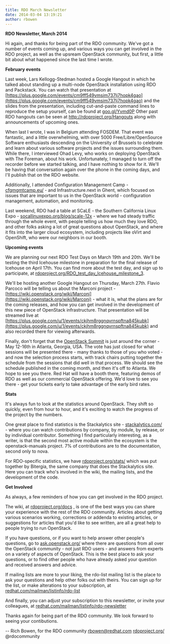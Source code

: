 ```yaml
---
title: RDO March Newsletter
date: 2014-03-04 13:19:21
author: rbowen
---
```


**RDO Newsletter, March 2014**

Hi again, and thanks for being part of the RDO community. We've got a number of events coming up, and various ways you can get involved in the RDO project, as well as the upsream OpenStack community, but first, a little bit about what happened since the last time I wrote.

**February events**

Last week, Lars Kellogg-Stedman hosted a Google Hangout in which he talked about standing up a multi-node OpenStack installation using RDO and Packstack. You can watch that presentation at  [https://plus.google.com/events/cm9ff549vmsim737lj7hopk4gao](https://plus.google.com/events/cm9ff549vmsim737lj7hopk4gao) and the slides from the presentation, including cut-and-paste command lines to reproduce the setup yourself, can be found at [goo.gl/Yvmd0P](http://goo.gl/Yvmd0P)  Other past RDO hangouts can be seen at http://rdoproject.org/Hangouts along with announcements of upcoming ones.

When last I wrote, I was in Belgium attending FOSDEM. That event was fantastic, and a little overwhelming, with over 5000 Free/Libre/OpenSource Software enthusiasts descending on the University of Brussels to celebrate and learn about various software projects and the issues surrounding them. While there, I interviewed Ohad Levy, who works on deploying OpenStack with The Foreman, about his work. Unfortunately, I managed to turn off the recorder before we started talking, and I have nothing to show for it. We'll be having that conversation again over the phone in the coming days, and I'll publish that on the RDO website.

Additionally, I attended Configuration Management Camp - [cfgmgmtcamp.eu/](http://cfgmgmtcamp.eu/) - and Infrastructure.next in Ghent, which focused on issues that are important to us in the OpenStack world - configuration management, automation, and monitoring.

Last weekend, RDO had a table at SCaLE - the Southern California Linux Expo - [socallinuxexpo.org/blog/scale-12x](http://www.socallinuxexpo.org/blog/scale-12x) - where we had steady traffic through the whole event, with people telling us how much they love RDO, and other folks asking a lot of great questions about OpenStack, and where it fits into the larger cloud ecosystem, including projects like oVirt and OpenShift, who were our neighbors in our booth.

**Upcoming events**

We are planning our next RDO Test Days on March 19th and 20th. We'll be testing the third Icehouse milestone in preparation for the final release of Icehouse on April 17th. You can find more about the test day, and sign up to participate, at [rdoproject.org/RDO_test_day_Icehouse_milestone_3](/testday/).

We'll be hosting another Google Hangout on Thursday, March 27th. Flavio Parcoco will be telling us about the Marconi project - [https://wiki.openstack.org/wiki/Marconi](https://wiki.openstack.org/wiki/Marconi) - what it is, what the plans are for the coming releases, and how you can get involved in the development of this new piece of OpenStack infrastructure. That presentation will be streamed live at [https://plus.google.com/u/1/events/ckjhm8rggnqvrnspftna845kubk](https://plus.google.com/u/1/events/ckjhm8rggnqvrnspftna845kubk) and also recorded there for viewing afterwards.

Finally, don't forget that the [OpenStack Summit](https://www.openstack.org/summit/openstack-summit-atlanta-2014/) is just around the corner - May 12-16th in Atlanta, Georgia, USA. The vote has just closed for what sessions will be presented there - many thanks to those of you who voted - and now the selection process starts, with track chairs putting together the schedule from the sessions that did well in that process. We should see the schedule published in the coming month, and then it's off to Atlanta. We hope to see you there. Red Hat will have a booth there, featuring demos of RDO as well as our commercial OpenStack offering. We'd love to see you there - get your tickets early to take advantage of the early bird rates.

**Stats**

It's always fun to look at the statistics around OpenStack. They shift so quickly, even from hour to hour, and it's exciting to watch the progress of the project by the numbers.

One great place to find statistics is the Stackalytics site - [stackalytics.com/](http://www.stackalytics.com/) - where you can watch contributions by company, by module, by release, or by individual contributor. Something I find particularly interesting, as a writer, is that the second most active module within the ecosystem is the openstack-manuals project. 7% of contributions are to the documentation, second only to nova.

For RDO-specific statistics, we have [rdoproject.org/stats/](http://rdoproject.org/stats/) which was put together by Bitergia, the same company that does the Stackalytics site. Here you can track who's involved in the wiki, the mailing lists, and the development of the code.

**Get Involved**

As always, a few reminders of how you can get involved in the RDO project.

The wiki, at [rdoproject.org/docs](http://rdoproject.org/documentation) , is one of the best ways you can share your experience with the rest of the RDO community. Articles about getting various scenarios working, corrections or addenda to existing articles, or suggestions for articles that you'd like to see written, are all a great help to people trying to run OpenStack.

If you have questions, or if you want to help answer other people's questions, go to [ask.openstack.org/](http://ask.openstack.org/) where there are questions from all over the OpenStack community - not just RDO users - and answers from experts on a variety of aspects of OpenStack. This is the best place to ask your questions, or to find other people who have already asked your question and received answers and advice.

If mailing lists are more to your liking, the rdo-list mailing list is the place to ask your questions and help other folks out with theirs. You can sign up for the list, or make alterations to your subscription, at [redhat.com/mailman/listinfo/rdo-list](http://www.redhat.com/mailman/listinfo/rdo-list)

And finally, you can adjust your subscription to this newsletter, or invite your colleagues, at [redhat.com/mailman/listinfo/rdo-newsletter](http://www.redhat.com/mailman/listinfo/rdo-newsletter)

Thanks again for being part of the RDO community. We look forward to seeing your contibutions.

--
Rich Bowen, for the RDO community
rbowen@redhat.com
[rdoproject.org/](http://rdoproject.org/)
@rdocommunity
